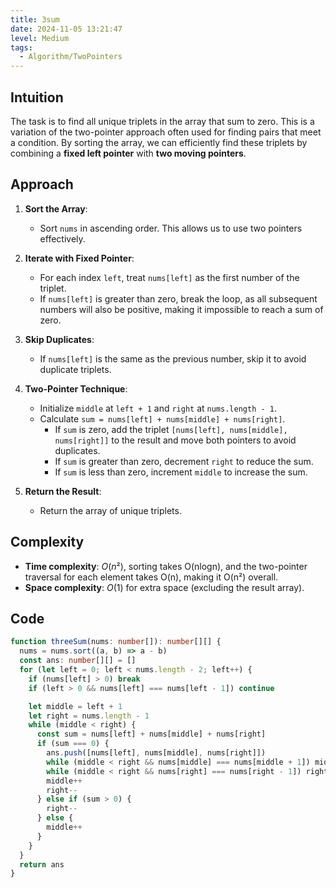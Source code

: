 ```yaml
---
title: 3sum
date: 2024-11-05 13:21:47
level: Medium
tags:  
  - Algorithm/TwoPointers
---
```


## Intuition

The task is to find all unique triplets in the array that sum to zero. This is a variation of the two-pointer approach often used for finding pairs that meet a condition. By sorting the array, we can efficiently find these triplets by combining a **fixed left pointer** with **two moving pointers**.

## Approach

1. **Sort the Array**:
   - Sort `nums` in ascending order. This allows us to use two pointers effectively.

2. **Iterate with Fixed Pointer**:
   - For each index `left`, treat `nums[left]` as the first number of the triplet.
   - If `nums[left]` is greater than zero, break the loop, as all subsequent numbers will also be positive, making it impossible to reach a sum of zero.

3. **Skip Duplicates**:
   - If `nums[left]` is the same as the previous number, skip it to avoid duplicate triplets.

4. **Two-Pointer Technique**:
   - Initialize `middle` at `left + 1` and `right` at `nums.length - 1`.
   - Calculate `sum = nums[left] + nums[middle] + nums[right]`.
	 - If `sum` is zero, add the triplet `[nums[left], nums[middle], nums[right]]` to the result and move both pointers to avoid duplicates.
	 - If `sum` is greater than zero, decrement `right` to reduce the sum.
	 - If `sum` is less than zero, increment `middle` to increase the sum.

5. **Return the Result**:
   - Return the array of unique triplets.

## Complexity

- **Time complexity**: $O(n²)$, sorting takes O(nlogn), and the two-pointer traversal for each element takes O(n), making it O(n²) overall.
- **Space complexity**: $O(1)$ for extra space (excluding the result array).

## Code

```typescript
function threeSum(nums: number[]): number[][] {
  nums = nums.sort((a, b) => a - b)
  const ans: number[][] = []
  for (let left = 0; left < nums.length - 2; left++) {
    if (nums[left] > 0) break
    if (left > 0 && nums[left] === nums[left - 1]) continue

    let middle = left + 1
    let right = nums.length - 1
    while (middle < right) {
      const sum = nums[left] + nums[middle] + nums[right]
      if (sum === 0) {
        ans.push([nums[left], nums[middle], nums[right]])
        while (middle < right && nums[middle] === nums[middle + 1]) middle++
        while (middle < right && nums[right] === nums[right - 1]) right--
        middle++
        right--
      } else if (sum > 0) {
        right--
      } else {
        middle++
      }
    }
  }
  return ans
}
```
